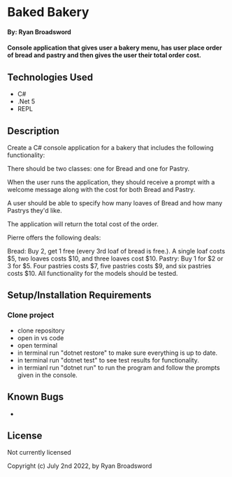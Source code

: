 # Baked Bakery

#### By: Ryan Broadsword

#### Console application that gives user a bakery menu, has user place order of bread and pastry and then gives the user their total order cost. 

## Technologies Used

* C#
* .Net 5
* REPL


## Description 

Create a C# console application for a bakery that includes the following functionality:

There should be two classes: one for Bread and one for Pastry.

When the user runs the application, they should receive a prompt with a welcome message along with the cost for both Bread and Pastry.

A user should be able to specify how many loaves of Bread and how many Pastrys they'd like.

The application will return the total cost of the order.

Pierre offers the following deals:

Bread: Buy 2, get 1 free (every 3rd loaf of bread is free.). A single loaf costs $5, two loaves costs $10, and three loaves cost $10.
Pastry: Buy 1 for $2 or 3 for $5. Four pastries costs $7, five pastries costs $9, and six pastries costs $10.
All functionality for the models should be tested.

## Setup/Installation Requirements

### Clone project
* clone repository
* open in vs code
* open terminal
* in terminal run "dotnet restore" to make sure everything is up to date.
* in terminal run "dotnet test" to see test results for functionality. 
* in termianl run "dotnet run" to run the program and follow the prompts given in the console. 


## Known Bugs

* 


## License

Not currently licensed 

Copyright (c) July 2nd 2022, by Ryan Broadsword 
